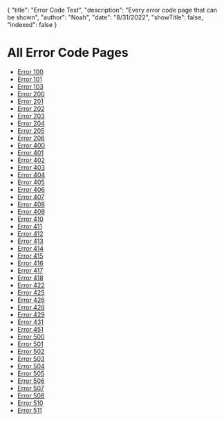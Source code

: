 {
"title": "Error Code Test",
"description": "Every error code page that can be shown",
"author": "Noah",
"date": "8/31/2022",
"showTitle": false,
"indexed": false
}

# All Error Code Pages

-   [Error 100](./100)
-   [Error 101](./101)
-   [Error 103](./103)
-   [Error 200](./200)
-   [Error 201](./201)
-   [Error 202](./202)
-   [Error 203](./203)
-   [Error 204](./204)
-   [Error 205](./205)
-   [Error 206](./206)
-   [Error 400](./400)
-   [Error 401](./401)
-   [Error 402](./402)
-   [Error 403](./403)
-   [Error 404](./404)
-   [Error 405](./405)
-   [Error 406](./406)
-   [Error 407](./407)
-   [Error 408](./408)
-   [Error 409](./409)
-   [Error 410](./410)
-   [Error 411](./411)
-   [Error 412](./412)
-   [Error 413](./413)
-   [Error 414](./414)
-   [Error 415](./415)
-   [Error 416](./416)
-   [Error 417](./417)
-   [Error 418](./418)
-   [Error 422](./422)
-   [Error 425](./425)
-   [Error 426](./426)
-   [Error 428](./428)
-   [Error 429](./429)
-   [Error 431](./431)
-   [Error 451](./451)
-   [Error 500](./500)
-   [Error 501](./501)
-   [Error 502](./502)
-   [Error 503](./503)
-   [Error 504](./504)
-   [Error 505](./505)
-   [Error 506](./506)
-   [Error 507](./507)
-   [Error 508](./508)
-   [Error 510](./510)
-   [Error 511](./511)
